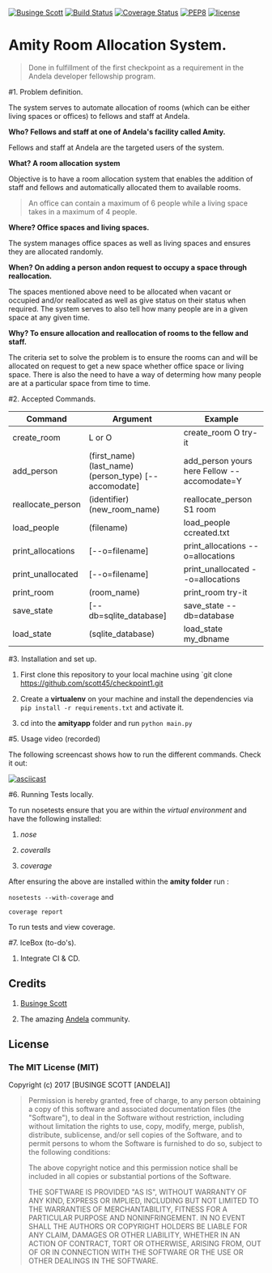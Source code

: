 [![Businge Scott](https://img.shields.io/badge/Businge%20Scott-Checkpoint1-green.svg)]()
[![Build Status](https://travis-ci.org/scott45/checkpoint-1A.svg?branch=master)](https://travis-ci.org/scott45/checkpoint-1A)
[![Coverage Status](https://coveralls.io/repos/github/scott45/checkpoint-1A/badge.svg)](https://coveralls.io/github/scott45/checkpoint-1A)
[![PEP8](https://img.shields.io/badge/code%20style-pep8-orange.svg)](https://www.python.org/dev/peps/pep-0008/)
[![license](https://img.shields.io/github/license/mashape/apistatus.svg?maxAge=2592000)]()

# Amity Room Allocation System.

>Done in fulfillment of the first checkpoint as a requirement in the Andela developer fellowship program.

#1. Problem definition.

The system serves to automate allocation of rooms (which can be either living spaces or offices) to fellows and staff at Andela.

**Who? Fellows and staff at one of Andela's facility called Amity.**

Fellows and staff at Andela are the targeted users of the system.

**What? A room allocation system**

Objective is to have a room allocation system that enables the addition of staff and fellows and automatically allocated them to available rooms.

>An office can contain a maximum of 6 people while a living space takes in a maximum of 4 people.

**Where? Office spaces and living spaces.**

The system manages office spaces as well as living spaces and ensures they are allocated randomly.

**When? On adding a person andon request to occupy a space through reallocation.**

The spaces mentioned above need to be allocated when vacant or occupied and/or reallocated as well as give status on their status when required.
The system serves to also tell how many people are in a given space at any given time.

**Why? To ensure allocation and reallocation of rooms to the fellow and staff.**

The criteria set to solve the problem is to ensure the rooms can and will be allocated on request to get a new space whether office space or living space.
There is also the need to have a way of determing how many people are at a particular space from time to time.


#2. Accepted Commands.

Command | Argument | Example
--- | --- | ---
create_room | L or O | create_room O try-it
add_person | (first_name) (last_name) (person_type) [--accomodate] |add_person yours here Fellow --accomodate=Y
reallocate_person | (identifier) (new_room_name) | reallocate_person S1 room
load_people | (filename) | load_people ccreated.txt
print_allocations| [--o=filename] | print_allocations --o=allocations
print_unallocated| [--o=filename] | print_unallocated --o=allocations
print_room | (room_name) | print_room try-it
save_state | [--db=sqlite_database]| save_state --db=database
load_state |(sqlite_database)|load_state my_dbname

#3. Installation and set up.

1. First clone this repository to your local machine using `git clone https://github.com/scott45/checkpoint1.git

3. Create a **virtualenv** on your machine and install the dependencies via `pip install -r requirements.txt` and activate it.

4. cd into the **amityapp** folder and run `python main.py`

#5. Usage video (recorded)

The following screencast shows how to run the different commands. Check it out:

[![asciicast](https://asciinema.org/a/641tt6m2ljcn5jun51xyrjpwr.png)](https://asciinema.org/a/641tt6m2ljcn5jun51xyrjpwr)

#6. Running Tests locally.

To run nosetests ensure that you are within the *virtual environment* and have the following installed:

1. *nose*

2. *coveralls*

3. *coverage*

After ensuring the above are installed within the **amity folder** run :

`nosetests --with-coverage` and

`coverage report`

To run tests and view coverage.

#7. IceBox (to-do's).

1. Integrate CI & CD.


## Credits

1. [Businge Scott](https://github.com/scott45)

2. The amazing [Andela](https://www.andela.com) community.

## License

### The MIT License (MIT)

Copyright (c) 2017 [BUSINGE SCOTT [ANDELA]]

> Permission is hereby granted, free of charge, to any person obtaining a copy
> of this software and associated documentation files (the "Software"), to deal
> in the Software without restriction, including without limitation the rights
> to use, copy, modify, merge, publish, distribute, sublicense, and/or sell
> copies of the Software, and to permit persons to whom the Software is
> furnished to do so, subject to the following conditions:
>
> The above copyright notice and this permission notice shall be included in
> all copies or substantial portions of the Software.
>
> THE SOFTWARE IS PROVIDED "AS IS", WITHOUT WARRANTY OF ANY KIND, EXPRESS OR
> IMPLIED, INCLUDING BUT NOT LIMITED TO THE WARRANTIES OF MERCHANTABILITY,
> FITNESS FOR A PARTICULAR PURPOSE AND NONINFRINGEMENT. IN NO EVENT SHALL THE
> AUTHORS OR COPYRIGHT HOLDERS BE LIABLE FOR ANY CLAIM, DAMAGES OR OTHER
> LIABILITY, WHETHER IN AN ACTION OF CONTRACT, TORT OR OTHERWISE, ARISING FROM,
> OUT OF OR IN CONNECTION WITH THE SOFTWARE OR THE USE OR OTHER DEALINGS IN
> THE SOFTWARE.
